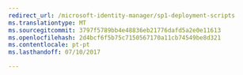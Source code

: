 ```yaml
---
redirect_url: /microsoft-identity-manager/sp1-deployment-scripts
ms.translationtype: MT
ms.sourcegitcommit: 3797f5789bb4e48836eb21776dafd5a2e0e11613
ms.openlocfilehash: 2d4bcf6f5b75c7150567170a11cb74549be8d321
ms.contentlocale: pt-pt
ms.lasthandoff: 07/10/2017

---
```


